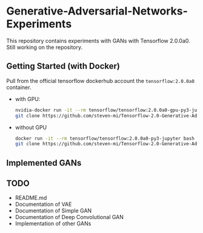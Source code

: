 # Generative-Adversarial-Networks-Experiments
This repository contains experiments with GANs with Tensorflow 2.0.0a0. Still working on the repository.

## Getting Started (with Docker)
Pull from the official tensorflow dockerhub account the `tensorflow:2.0.0a0` container.
- with GPU:
  ```bash
  nvidia-docker run -it --rm tensorflow/tensorflow:2.0.0a0-gpu-py3-jupyter bash
  git clone https://github.com/steven-mi/Tensorflow-2.0-Generative-Adversarial-Networks.git
  ```
- without GPU
  ```bash
  docker run -it --rm tensorflow/tensorflow:2.0.0a0-py3-jupyter bash
  git clone https://github.com/steven-mi/Tensorflow-2.0-Generative-Adversarial-Networks.git
  ```

## Implemented GANs

## TODO
- README.md
- Documentation of VAE
- Documentation of Simple GAN
- Documentation of Deep Convolutional GAN
- Implementation of other GANs
